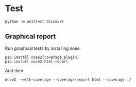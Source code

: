 

# Test

```
python -m unittest discover
```

## Graphical report
Run graphical tests by installing nose
```
pip install nose2[coverage_plugin]
pip install nose2-html-report
```

And then
```
nose2 --with-coverage --coverage-report html --coverage ./
```